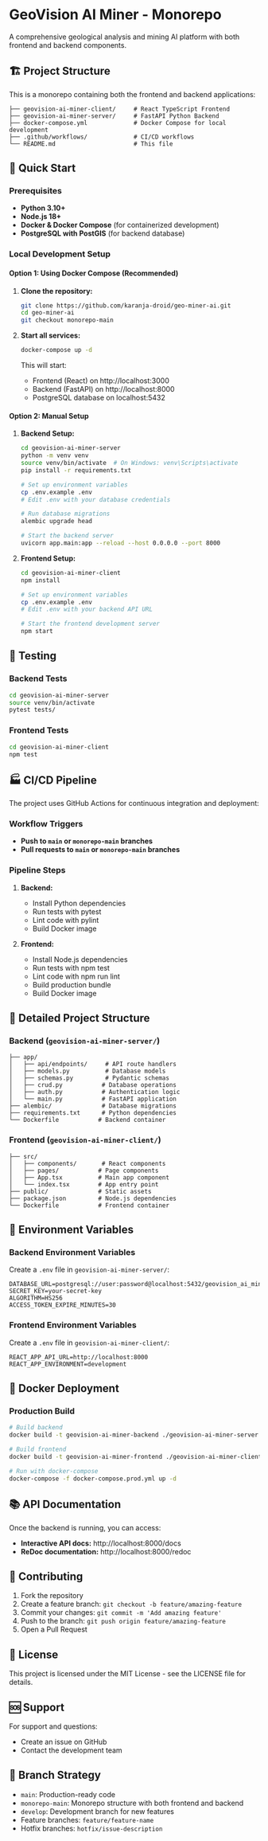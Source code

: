 # GeoVision AI Miner - Monorepo

A comprehensive geological analysis and mining AI platform with both frontend and backend components.

## 🏗️ Project Structure

This is a monorepo containing both the frontend and backend applications:

```
├── geovision-ai-miner-client/     # React TypeScript Frontend
├── geovision-ai-miner-server/     # FastAPI Python Backend
├── docker-compose.yml             # Docker Compose for local development
├── .github/workflows/             # CI/CD workflows
└── README.md                      # This file
```

## 🚀 Quick Start

### Prerequisites

- **Python 3.10+**
- **Node.js 18+**
- **Docker & Docker Compose** (for containerized development)
- **PostgreSQL with PostGIS** (for backend database)

### Local Development Setup

#### Option 1: Using Docker Compose (Recommended)

1. **Clone the repository:**
   ```bash
   git clone https://github.com/karanja-droid/geo-miner-ai.git
   cd geo-miner-ai
   git checkout monorepo-main
   ```

2. **Start all services:**
   ```bash
   docker-compose up -d
   ```

   This will start:
   - Frontend (React) on http://localhost:3000
   - Backend (FastAPI) on http://localhost:8000
   - PostgreSQL database on localhost:5432

#### Option 2: Manual Setup

1. **Backend Setup:**
   ```bash
   cd geovision-ai-miner-server
   python -m venv venv
   source venv/bin/activate  # On Windows: venv\Scripts\activate
   pip install -r requirements.txt
   
   # Set up environment variables
   cp .env.example .env
   # Edit .env with your database credentials
   
   # Run database migrations
   alembic upgrade head
   
   # Start the backend server
   uvicorn app.main:app --reload --host 0.0.0.0 --port 8000
   ```

2. **Frontend Setup:**
   ```bash
   cd geovision-ai-miner-client
   npm install
   
   # Set up environment variables
   cp .env.example .env
   # Edit .env with your backend API URL
   
   # Start the frontend development server
   npm start
   ```

## 🧪 Testing

### Backend Tests
```bash
cd geovision-ai-miner-server
source venv/bin/activate
pytest tests/
```

### Frontend Tests
```bash
cd geovision-ai-miner-client
npm test
```

## 🏭 CI/CD Pipeline

The project uses GitHub Actions for continuous integration and deployment:

### Workflow Triggers
- **Push to `main` or `monorepo-main` branches**
- **Pull requests to `main` or `monorepo-main` branches**

### Pipeline Steps
1. **Backend:**
   - Install Python dependencies
   - Run tests with pytest
   - Lint code with pylint
   - Build Docker image

2. **Frontend:**
   - Install Node.js dependencies
   - Run tests with npm test
   - Lint code with npm run lint
   - Build production bundle
   - Build Docker image

## 📁 Detailed Project Structure

### Backend (`geovision-ai-miner-server/`)
```
├── app/
│   ├── api/endpoints/     # API route handlers
│   ├── models.py          # Database models
│   ├── schemas.py         # Pydantic schemas
│   ├── crud.py           # Database operations
│   ├── auth.py           # Authentication logic
│   └── main.py           # FastAPI application
├── alembic/              # Database migrations
├── requirements.txt      # Python dependencies
└── Dockerfile           # Backend container
```

### Frontend (`geovision-ai-miner-client/`)
```
├── src/
│   ├── components/       # React components
│   ├── pages/           # Page components
│   ├── App.tsx          # Main app component
│   └── index.tsx        # App entry point
├── public/              # Static assets
├── package.json         # Node.js dependencies
└── Dockerfile           # Frontend container
```

## 🔧 Environment Variables

### Backend Environment Variables
Create a `.env` file in `geovision-ai-miner-server/`:
```env
DATABASE_URL=postgresql://user:password@localhost:5432/geovision_ai_miner
SECRET_KEY=your-secret-key
ALGORITHM=HS256
ACCESS_TOKEN_EXPIRE_MINUTES=30
```

### Frontend Environment Variables
Create a `.env` file in `geovision-ai-miner-client/`:
```env
REACT_APP_API_URL=http://localhost:8000
REACT_APP_ENVIRONMENT=development
```

## 🐳 Docker Deployment

### Production Build
```bash
# Build backend
docker build -t geovision-ai-miner-backend ./geovision-ai-miner-server

# Build frontend
docker build -t geovision-ai-miner-frontend ./geovision-ai-miner-client

# Run with docker-compose
docker-compose -f docker-compose.prod.yml up -d
```

## 📚 API Documentation

Once the backend is running, you can access:
- **Interactive API docs:** http://localhost:8000/docs
- **ReDoc documentation:** http://localhost:8000/redoc

## 🤝 Contributing

1. Fork the repository
2. Create a feature branch: `git checkout -b feature/amazing-feature`
3. Commit your changes: `git commit -m 'Add amazing feature'`
4. Push to the branch: `git push origin feature/amazing-feature`
5. Open a Pull Request

## 📄 License

This project is licensed under the MIT License - see the LICENSE file for details.

## 🆘 Support

For support and questions:
- Create an issue on GitHub
- Contact the development team

## 🔄 Branch Strategy

- `main`: Production-ready code
- `monorepo-main`: Monorepo structure with both frontend and backend
- `develop`: Development branch for new features
- Feature branches: `feature/feature-name`
- Hotfix branches: `hotfix/issue-description`
